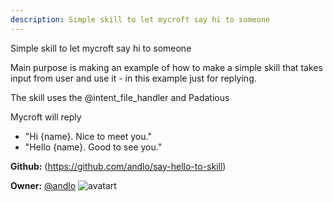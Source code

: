 ```yaml
---
description: Simple skill to let mycroft say hi to someone
---
```

Simple skill to let mycroft say hi to someone

Main purpose is making an example of how to make a simple skill that takes input from user and use it  - in this example just for replying.

The skill uses the @intent_file_handler and Padatious

Mycroft will reply
- "Hi {name}. Nice to meet you."
- "Hello {name}. Good to see you."

**Github:** (https://github.com/andlo/say-hello-to-skill)

**Owner:** [@andlo](https://github.com/andlo) ![avatart](https://avatars2.githubusercontent.com/u/3314671?v=4)

